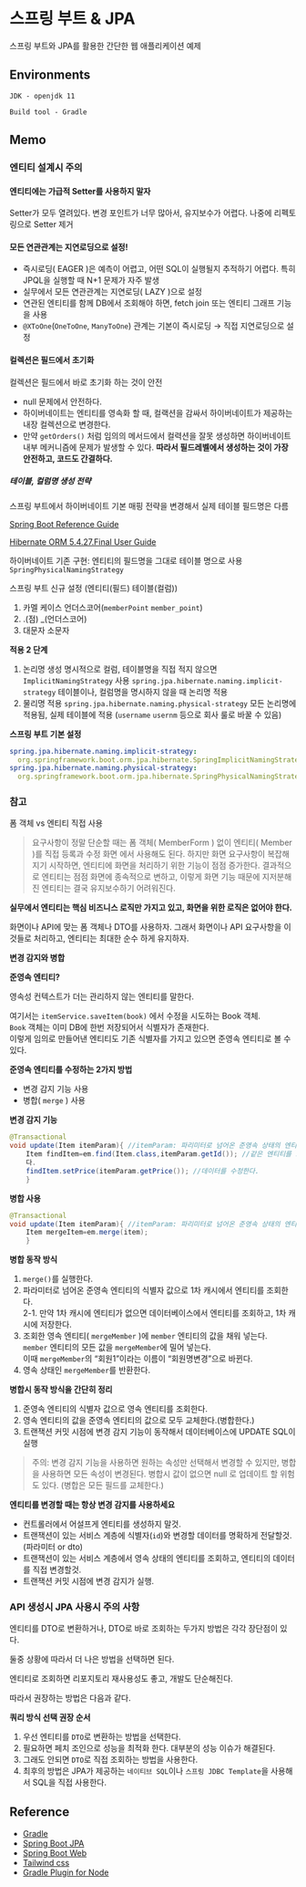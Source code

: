 # 스프링 부트 & JPA

스프링 부트와 JPA를 활용한 간단한 웹 애플리케이션 예제

## Environments

`JDK - openjdk 11`

`Build tool - Gradle`

## Memo

### 엔티티 설계시 주의

#### 엔티티에는 가급적 Setter를 사용하지 말자

Setter가 모두 열려있다. 변경 포인트가 너무 많아서, 유지보수가 어렵다. 나중에 리펙토링으로 Setter 제거

#### 모든 연관관계는 지연로딩으로 설정!

- 즉시로딩( EAGER )은 예측이 어렵고, 어떤 SQL이 실행될지 추적하기 어렵다. 특히 JPQL을 실행할 때 N+1 문제가 자주 발생
- 실무에서 모든 연관관계는 지연로딩( LAZY )으로 설정
- 연관된 엔티티를 함께 DB에서 조회해야 하면, fetch join 또는 엔티티 그래프 기능을 사용
- `@XToOne`(`OneToOne`, `ManyToOne`) 관계는 기본이 즉시로딩 → 직접 지연로딩으로 설정

#### 컬렉션은 필드에서 초기화

컬렉션은 필드에서 바로 초기화 하는 것이 안전

- null 문제에서 안전하다.
- 하이버네이트는 엔티티를 영속화 할 때, 컬랙션을 감싸서 하이버네이트가 제공하는 내장 컬렉션으로 변경한다.
- 만약 `getOrders()` 처럼 임의의 메서드에서 컬력션을 잘못 생성하면 하이버네이트 내부 메커니즘에 문제가 발생할 수 있다.
  **따라서 필드레벨에서 생성하는 것이 가장 안전하고, 코드도 간결하다.**

##### 테이블, 컬럼명 생성 전략

스프링 부트에서 하이버네이트 기본 매핑 전략을 변경해서 실제 테이블 필드명은 다름

[Spring Boot Reference Guide](https://docs.spring.io/spring-boot/docs/2.1.3.RELEASE/reference/htmlsingle/#howto-configure-hibernate-naming-strategy)

[Hibernate ORM 5.4.27.Final User Guide](https://docs.jboss.org/hibernate/orm/5.4/userguide/html_single/Hibernate_User_Guide.html#naming)

하이버네이트 기존 구현: 엔티티의 필드명을 그대로 테이블 명으로 사용
`SpringPhysicalNamingStrategy`

스프링 부트 신규 설정 (엔티티(필드) 테이블(컬럼))

1. 카멜 케이스 언더스코어(`memberPoint` `member_point`)
2. .(점) _(언더스코어)
3. 대문자 소문자

**적용 2 단계**

1. 논리명 생성 명시적으로 컬럼, 테이블명을 직접 적지 않으면 `ImplicitNamingStrategy` 사용
   `spring.jpa.hibernate.naming.implicit-strategy`
   테이블이나, 컬럼명을 명시하지 않을 때 논리명 적용
2. 물리명 적용
   `spring.jpa.hibernate.naming.physical-strategy`
   모든 논리명에 적용됨, 실제 테이블에 적용 (`username` `usernm` 등으로 회사 룰로 바꿀 수 있음)

**스프링 부트 기본 설정**

```yaml
spring.jpa.hibernate.naming.implicit-strategy:
  org.springframework.boot.orm.jpa.hibernate.SpringImplicitNamingStrategy
spring.jpa.hibernate.naming.physical-strategy:
  org.springframework.boot.orm.jpa.hibernate.SpringPhysicalNamingStrategy
```

### 참고 ###

폼 객체 vs 엔티티 직접 사용

> 요구사항이 정말 단순할 때는 폼 객체( MemberForm ) 없이
> 엔티티( Member )를 직접 등록과 수정 화면 에서 사용해도 된다.
> 하지만 화면 요구사항이 복잡해지기 시작하면, 엔티티에 화면을 처리하기 위한 기능이 점점 증가한다.
> 결과적으로 엔티티는 점점 화면에 종속적으로 변하고,
> 이렇게 화면 기능 때문에 지저분해진 엔티티는 결국 유지보수하기 어려워진다.

**실무에서 엔티티는 핵심 비즈니스 로직만 가지고 있고, 화면을 위한 로직은 없어야 한다.**

화면이나 API에 맞는 폼 객체나 DTO를 사용하자. 그래서 화면이나 API 요구사항을 이것들로 처리하고, 엔티티는 최대한 순수 하게 유지하자.

__변경 감지와 병합__

**준영속 엔티티?**

영속성 컨텍스트가 더는 관리하지 않는 엔티티를 말한다.

여기서는 `itemService.saveItem(book)` 에서 수정을 시도하는 Book 객체.  
`Book` 객체는 이미 DB에 한번 저장되어서 식별자가 존재한다.  
이렇게 임의로 만들어낸 엔티티도 기존 식별자를 가지고 있으면 준영속 엔티티로 볼 수 있다.

**준영속 엔티티를 수정하는 2가지 방법**

* 변경 감지 기능 사용
* 병합( `merge` ) 사용

**변경 감지 기능**

```java
@Transactional
void update(Item itemParam){ //itemParam: 파리미터로 넘어온 준영속 상태의 엔티티
    Item findItem=em.find(Item.class,itemParam.getId()); //같은 엔티티를 조회한
    다.
    findItem.setPrice(itemParam.getPrice()); //데이터를 수정한다.
    }
```

**병합 사용**

```java
@Transactional
void update(Item itemParam){ //itemParam: 파리미터로 넘어온 준영속 상태의 엔티티
    Item mergeItem=em.merge(item);
    }
```

**병합 동작 방식**

1. `merge()`를 실행한다.
2. 파라미터로 넘어온 준영속 엔티티의 식별자 값으로 1차 캐시에서 엔티티를 조회한다.  
   2-1. 만약 1차 캐시에 엔티티가 없으면 데이터베이스에서 엔티티를 조회하고, 1차 캐시에 저장한다.
3. 조회한 영속 엔티티( `mergeMember` )에 `member` 엔티티의 값을 채워 넣는다.  
   `member` 엔티티의 모든 값을 `mergeMember`에 밀어 넣는다.  
   이때 `mergeMember`의 “회원1”이라는 이름이 “회원명변경”으로 바뀐다.
4. 영속 상태인 `mergeMember`를 반환한다.

**병합시 동작 방식을 간단히 정리**

1. 준영속 엔티티의 식별자 값으로 영속 엔티티를 조회한다.
2. 영속 엔티티의 값을 준영속 엔티티의 값으로 모두 교체한다.(병합한다.)
3. 트랜잭션 커밋 시점에 변경 감지 기능이 동작해서 데이터베이스에 UPDATE SQL이 실행

> 주의: 변경 감지 기능을 사용하면 원하는 속성만 선택해서 변경할 수 있지만, 병합을 사용하면 모든 속성이 변경된다. 병합시 값이 없으면 null 로 업데이트 할 위험도 있다. (병합은 모든 필드를 교체한다.)

**엔티티를 변경할 때는 항상 변경 감지를 사용하세요**

* 컨트롤러에서 어설프게 엔티티를 생성하지 말것.
* 트랜잭션이 있는 서비스 계층에 식별자(`id`)와 변경할 데이터를 명확하게 전달할것.(파라미터 or dto)
* 트랜잭션이 있는 서비스 계층에서 영속 상태의 엔티티를 조회하고, 엔티티의 데이터를 직접 변경할것.
* 트랜잭션 커밋 시점에 변경 감지가 실행.

### API 생성시 JPA 사용시 주의 사항

엔티티를 DTO로 변환하거나, DTO로 바로 조회하는 두가지 방법은 각각 장단점이 있다.

둘중 상황에 따라서 더 나은 방법을 선택하면 된다.

엔티티로 조회하면 리포지토리 재사용성도 좋고, 개발도 단순해진다.

따라서 권장하는 방법은 다음과 같다.

**쿼리 방식 선택 권장 순서**

1. 우선 엔티티를 `DTO`로 변환하는 방법을 선택한다.
2. 필요하면 페치 조인으로 성능을 최적화 한다. 대부분의 성능 이슈가 해결된다.
3. 그래도 안되면 `DTO`로 직접 조회하는 방법을 사용한다.
4. 최후의 방법은 JPA가 제공하는
   `네이티브 SQL`이나 `스프링 JDBC Template`을 사용해서 SQL을 직접 사용한다.

## Reference

* [Gradle](https://docs.gradle.org/current/userguide/userguide.html)
* [Spring Boot JPA](https://docs.spring.io/spring-boot/docs/2.4.1/reference/htmlsingle/#boot-features-jpa-and-spring-data)
* [Spring Boot Web](https://docs.spring.io/spring-boot/docs/2.4.1/reference/htmlsingle/#boot-features-developing-web-applications)
* [Tailwind css](https://tailwindcss.com/)
* [Gradle Plugin for Node](https://github.com/node-gradle/gradle-node-plugin)